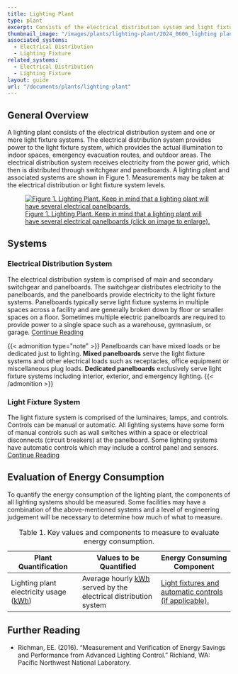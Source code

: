 ```yaml
---
title: Lighting Plant
type: plant
excerpt: Consists of the electrical distribution system and light fixture systems to provide illumination to the interior and exterior of the facility.
thumbnail_image: "/images/plants/lighting-plant/2024_0606_lighting plant_thumbnail_RESIZED-01.jpg"
associated_systems:
  - Electrical Distribution
  - Lighting Fixture
related_systems:
  - Electrical Distribution
  - Lighting Fixture
layout: guide
url: "/documents/plants/lighting-plant"
---
```


## General Overview

A lighting plant consists of the electrical distribution system and one or more light fixture systems. The electrical distribution system provides power to the light fixture system, which provides the actual illumination to indoor spaces, emergency evacuation routes, and outdoor areas. The electrical distribution system receives electricity from the power grid, which then is distributed through switchgear and panelboards. A lighting plant and associated systems are shown in Figure 1. Measurements may be taken at the electrical distribution or light fixture system levels.

<a href="/images/plants/lighting-plant/2024_0425_LIGHTING plant_figure 1 updated.jpg">
    <figure class="figure mb-4 mt-3">
        <img src="/images/plants/lighting-plant/2024_0425_LIGHTING plant_figure 1 updated.jpg" class="figure-img img-fluid rounded" alt="Figure 1. Lighting Plant. Keep in mind that a lighting plant will have several electrical panelboards.">
        <figcaption class="figure-caption text-left">Figure 1. Lighting Plant. Keep in mind that a lighting plant will have several electrical panelboards (click on image to enlarge).</figcaption>
    </figure>
</a>

## Systems

### Electrical Distribution System

The electrical distribution system is comprised of main and secondary switchgear and panelboards. The switchgear distributes electricity to the panelboards, and the panelboards provide electricity to the light fixture systems. Panelboards typically serve light fixture systems in multiple spaces across a facility and are generally broken down by floor or smaller spaces on a floor. Sometimes multiple electric panelboards are required to provide power to a single space such as a warehouse, gymnasium, or garage.
<a class="continue" href="/documents/systems/electrical-distribution"><span>Continue Reading</span><i class="fa fa-arrow-right"></i></a> 

<!-- <a href="/images/plants/lighting-plant/2024_0503_LIGHTING plant_figure 2 updated.jpg">
    <figure class="figure mb-4 mt-3">
        <img src="/images/plants/lighting-plant/2024_0503_LIGHTING plant_figure 2 updated.jpg" class="figure-img img-fluid rounded" alt="Figure 2. Electrical distribution system.">
        <figcaption class="figure-caption text-left">Figure 2. Electrical distribution system (click on image to enlarge).</figcaption>
    </figure>
</a> -->
{{< admonition type="note" >}}
Panelboards can have mixed loads or be dedicated just to lighting. <strong>Mixed panelboards</strong> serve the light fixture systems and other electrical loads such as receptacles, office equipment or miscellaneous plug loads. <strong>Dedicated panelboards</strong> exclusively serve light fixture systems including interior, exterior, and emergency lighting.
{{< /admonition >}}

### Light Fixture System

The light fixture system is comprised of the luminaires, lamps, and controls. Controls can be manual or automatic. All lighting systems have some form of manual controls such as wall switches within a space or electrical disconnects (circuit breakers) at the panelboard. Some lighting systems have automatic controls which may include a control panel and sensors.
<a class="continue" href="/documents/systems/lighting-fixture"><span>Continue Reading</span><i class="fa fa-arrow-right"></i></a> 

<!-- <a href="/images/plants/lighting-plant/2024_0503_LIGHTING plant_figure 3 updated.jpg">
    <figure class="figure mb-4 mt-3">
        <img src="/images/plants/lighting-plant/2024_0503_LIGHTING plant_figure 3 updated.jpg" class="figure-img img-fluid rounded" alt="Figure 3: Two Dedicated Lighting Panelboards with Automatic Controls, each panelboard is considered a system.">
        <figcaption class="figure-caption text-left">Figure 3: Two Dedicated Lighting Panelboards with Automatic Controls, each panelboard is considered a system (click on image to enlarge).</figcaption>
    </figure>
</a> -->

## Evaluation of Energy Consumption

To quantify the energy consumption of the lighting plant, the components of all lighting systems should be measured. Some facilities may have a combination of the above-mentioned systems and a level of engineering judgement will be necessary to determine how much of what to measure.

<div class="table-wrapper">
<table>
    <caption>Table 1. Key values and components to measure to evaluate energy consumption.</caption>
    <thead>
        <tr>
            <th>
                Plant Quantification
            </th>
            <th>
                Values to be Quantified
            </th>
            <th>
                Energy Consuming Component
            </th>
        </tr>
    <tbody>
        <tr>
            <td>
                Lighting plant electricity usage (<a class="glossary-link" href="/glossary#kwh"><abbr title="Kilowatt Hour">kWh</abbr></a>)
            </td>
            <td>
                Average hourly <a class="glossary-link" href="/glossary#kwh"><abbr title="Kilowatt Hour">kWh</abbr></a> served by the electrical distribution system
            </td>
            <td>
                <a href="/documents/systems/lighting-fixture">Light fixtures and automatic controls (if applicable).</a>
            </td>
        </tr>
    </tbody>
</table> 
</div>

## Further Reading

- Richman, EE. (2016). “Measurement and Verification of Energy Savings and Performance from Advanced Lighting Control.” Richland, WA: Pacific Northwest National Laboratory.